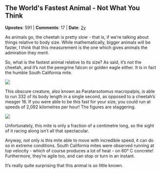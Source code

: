 ## The World's Fastest Animal - Not What You Think
    
**Upvotes**: 591 | **Comments**: 17 | **Date**: [2y](https://www.quora.com/Is-there-any-animal-faster-than-a-cheetah/answer/Gary-Meaney)

As animals go, the cheetah is pretty slow - that is, if we’re talking about things relative to body size. While mathematically, bigger animals will be faster, I think that this measurement is the one which gives animals the admiration they merit.

So, what is the fastest animal relative to its size? As said, it’s not the cheetah, and it’s not the peregrine falcon or golden eagle either. It is in fact the humble South California mite.

![](https://qph.fs.quoracdn.net/main-qimg-9def18ce4657f842b153980895c618e5-lq)

This obscure creature, also known as Paratarsotomus macropalpis, is able to run 332 of its body length in a single second, as opposed to a cheetah’s meager 16. If you were able to be this fast for your size, you could run at speeds of 2,092 kilometres per hour! The figures are staggering.

![](https://qph.fs.quoracdn.net/main-qimg-9bdaf3d2d1b818afecc8f18d448c14a6-lq)

Unfortunately, this mite is only a fraction of a centimetre long, so the sight of it racing along isn’t all that spectacular.

Anyway, not only is this mite able to move with incredible speed, it can do so in extreme conditions. South California mites were observed running at top velocity - which of course produces a lot of heat - on 60° C concrete! Furthermore, they’re agile too, and can stop or turn in an instant.

It’s really quite surprising that this animal is so little known.


